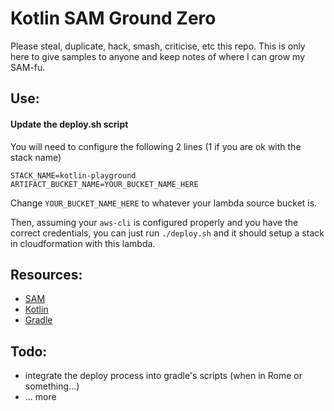 # Kotlin SAM Ground Zero
Please steal, duplicate, hack, smash, criticise, etc this
repo.  This is only here to give samples to anyone and keep
notes of where I can grow my SAM-fu.

## Use:
#### Update the deploy.sh script
You will need to configure the following 2 lines (1 if you are ok with the stack name)

    STACK_NAME=kotlin-playground
    ARTIFACT_BUCKET_NAME=YOUR_BUCKET_NAME_HERE

Change `YOUR_BUCKET_NAME_HERE` to whatever your lambda source bucket is.

Then, assuming your `aws-cli` is configured properly and you have the correct credentials, you can just run `./deploy.sh` and it should setup a stack in cloudformation with this lambda.

## Resources:
* [SAM](https://github.com/awslabs/serverless-application-model)
* [Kotlin](https://kotlinlang.org/)
* [Gradle](https://gradle.org/)

## Todo:
* integrate the deploy process into gradle's scripts (when in
Rome or something...)
* ... more
